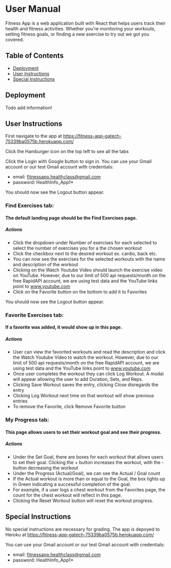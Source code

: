# User Manual

Fitness App is a web application built with React that helps users track their health and fitness activities. Whether you're monitoring your workouts, setting fitness goals, or finding a new exercise to try out we got you covered.

## Table of Contents
- [Deployment](#deployment)
- [User Instructions](#user-instructions)
- [Special Instructions](#special-instructions)

## Deployment
Todo add information!

## User Instructions
First navigate to the app at https://fitness-app-gatech-75339ba0575b.herokuapp.com/

Click the Hamburger icon on the top left to see all the tabs

Click the Login with Google button to sign in. You can use your Gmail account or our test Gmail account with credentials:
- email: fitnessapp.healthclass@gmail.com
- password: HealthInfo_App1*

You should now see the Logout button appear.

### Find Exercises tab:
#### The default landing page should be the Find Exercises page.
##### Actions

- Click the dropdown under Number of exercises for each selected to select the number of exercises you for a the chosen workout
- Click the checkbox next to the desired workout ex. cardio, back etc.
- You can now see the exercises for the selected workouts with the name and description of the workout
- Clicking on the Watch Youtube Video should launch the exercise video on YouTube. However, due to our limit of 500 api requests/month on the free RapidAPI account, we are using test data and the YouTube links point to www.youtube.com
- Click on the Favorite button on the bottom to add it to Favorites

You should now see the Logout button appear.

### Favorite Exercises tab:
#### If a favorite was added, it would show up in this page.
##### Actions

- User can view the favorited workouts and read the description and click the Watch Youtube Video to watch the workout. However, due to our limit of 500 api requests/month on the free RapidAPI account, we are using test data and the YouTube links point to www.youtube.com
- Once user completes the workout they can click Log Workout. A modal will appear allowing the user to add Duration, Sets, and Reps.
- Clicking Save Workout saves the entry, clicking Close disregards the entry
- Clicking Log Workout next time on that workout will show previous entries
- To remove the Favorite, click Remove Favorite button

### My Progress tab:
#### This page allows users to set their workout goal and see their progress.
##### Actions

- Under the Set Goal, there are boxes for each workout that allows users to set their goal. Clicking the + button increases the workout, with the - button decreasing the workout
- Under the Progress (Actual/Goal), we can see the Actual / Goal count
- If the Actual workout is more than or equal to the Goal, the box lights up in Green indicating a successful completion of the goal.
- For example, if a user logs a chest workout from the Favorites page, the count for the chest workout will reflect in this page.
- Clicking the Reset Workout button will reset the workout progress.

## Special Instructions
No special instructions are necessary for grading. The app is depoyed to Heroku at https://fitness-app-gatech-75339ba0575b.herokuapp.com/

You can use your Gmail account or our test Gmail account with credentials:
- email: fitnessapp.healthclass@gmail.com
- password: HealthInfo_App1*
